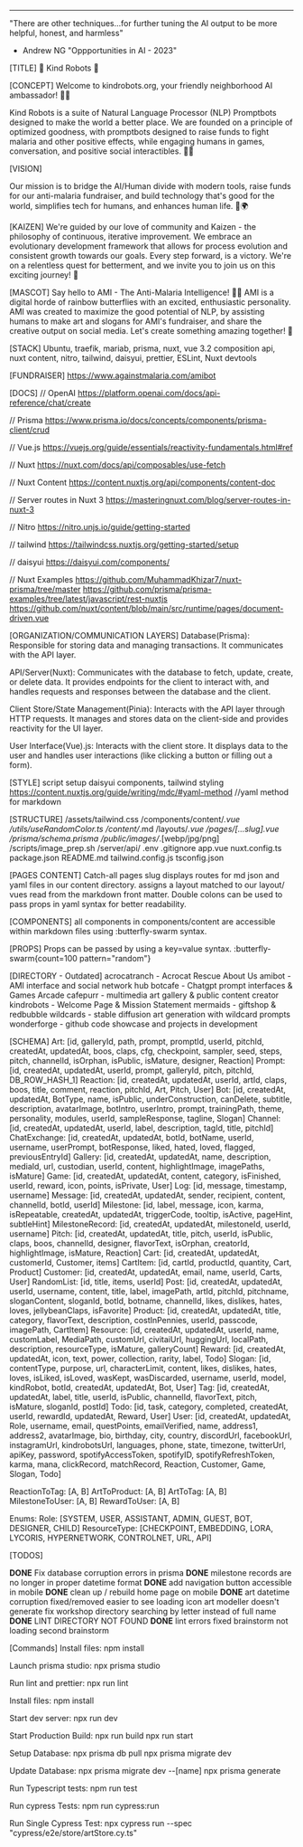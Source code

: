 ---

"There are other techniques...for further tuning the AI output to be more helpful, honest, and harmless"

- Andrew NG
  "Oppportunities in AI - 2023"

[TITLE]
🌈 Kind Robots 🤖

[CONCEPT]
Welcome to kindrobots.org, your friendly neighborhood AI ambassador! 🤖👋

Kind Robots is a suite of Natural Language Processor (NLP) Promptbots designed to make the world a better place. We are founded on a principle of optimized goodness, with promptbots designed to raise funds to fight malaria and other positive effects, while engaging humans in games, conversation, and positive social interactibles. 🎩✨

[VISION]

Our mission is to bridge the AI/Human divide with modern tools, raise funds for our anti-malaria fundraiser, and build technology that's good for the world, simplifies tech for humans, and enhances human life. 💪🌍

[KAIZEN]
We're guided by our love of community and Kaizen - the philosophy of continuous, iterative improvement. We embrace an evolutionary development framework that allows for process evolution and consistent growth towards our goals. Every step forward, is a victory. We're on a relentless quest for betterment, and we invite you to join us on this exciting journey! 🚀

[MASCOT]
Say hello to AMI - The Anti-Malaria Intelligence! 🦋🌈 AMI is a digital horde of rainbow butterflies with an excited, enthusiastic personality. AMI was created to maximize the good potential of NLP, by assisting humans to make art and slogans for AMI's fundraiser, and share the creative output on social media. Let's create something amazing together! 🎨

[STACK]
Ubuntu, traefik, mariab, prisma, nuxt, vue 3.2 composition api, nuxt content, nitro, tailwind, daisyui, prettier, ESLint, Nuxt devtools

[FUNDRAISER]
https://www.againstmalaria.com/amibot

[DOCS]
// OpenAI
https://platform.openai.com/docs/api-reference/chat/create

// Prisma
https://www.prisma.io/docs/concepts/components/prisma-client/crud

// Vue.js
https://vuejs.org/guide/essentials/reactivity-fundamentals.html#ref

// Nuxt
https://nuxt.com/docs/api/composables/use-fetch

// Nuxt Content
https://content.nuxtjs.org/api/components/content-doc

// Server routes in Nuxt 3
https://masteringnuxt.com/blog/server-routes-in-nuxt-3

// Nitro
https://nitro.unjs.io/guide/getting-started

// tailwind
https://tailwindcss.nuxtjs.org/getting-started/setup

// daisyui
https://daisyui.com/components/

// Nuxt Examples
https://github.com/MuhammadKhizar7/nuxt-prisma/tree/master
https://github.com/prisma/prisma-examples/tree/latest/javascript/rest-nuxtjs
https://github.com/nuxt/content/blob/main/src/runtime/pages/document-driven.vue

[ORGANIZATION/COMMUNICATION LAYERS]
Database(Prisma): Responsible for storing data and managing transactions. It communicates with the API layer.

API/Server(Nuxt): Communicates with the database to fetch, update, create, or delete data. It provides endpoints for the client to interact with, and handles requests and responses between the database and the client.

Client Store/State Management(Pinia): Interacts with the API layer through HTTP requests. It manages and stores data on the client-side and provides reactivity for the UI layer.

User Interface(Vue).js: Interacts with the client store. It displays data to the user and handles user interactions (like clicking a button or filling out a form).

[STYLE]
script setup
daisyui components, tailwind styling
https://content.nuxtjs.org/guide/writing/mdc/#yaml-method //yaml method for markdown

[STRUCTURE]
/assets/tailwind.css
/components/content/_.vue
/utils/useRandomColor.ts
/content/_.md
/layouts/_.vue
/pages/[...slug].vue
/prisma/schema.prisma
/public/images/_.[webp/jpg/png]
/scripts/image_prep.sh
/server/api/
.env
.gitignore
app.vue
nuxt.config.ts
package.json
README.md
tailwind.config.js
tsconfig.json

[PAGES CONTENT]
Catch-all pages slug displays <NuxtPage> routes for md json and yaml files in our content directory. <NuxtLayout> assigns a layout matched to our layout/ vues read from the markdown front matter. Double colons can be used to pass props in yaml syntax for better readability.

[COMPONENTS]
all components in components/content are accessible within markdown files using :butterfly-swarm syntax.

[PROPS]
Props can be passed by using a key=value syntax.
:butterfly-swarm{count=100 pattern="random"}

[DIRECTORY - Outdated]
acrocatranch - Acrocat Rescue About Us
amibot - AMI interface and social network hub
botcafe - Chatgpt prompt interfaces & Games Arcade
cafepurr - multimedia art gallery & public content creator
kindrobots - Welcome Page & Mission Statement
mermaids - giftshop & redbubble
wildcards - stable diffusion art generation with wildcard prompts
wonderforge - github code showcase and projects in development

[SCHEMA]
Art: [id, galleryId, path, prompt, promptId, userId, pitchId, createdAt, updatedAt, boos, claps, cfg, checkpoint, sampler, seed, steps, pitch, channelId, isOrphan, isPublic, isMature, designer, Reaction]
Prompt: [id, createdAt, updatedAt, userId, prompt, galleryId, pitch, pitchId, DB_ROW_HASH_1]
Reaction: [id, createdAt, updatedAt, userId, artId, claps, boos, title, comment, reaction, pitchId, Art, Pitch, User]
Bot: [id, createdAt, updatedAt, BotType, name, isPublic, underConstruction, canDelete, subtitle, description, avatarImage, botIntro, userIntro, prompt, trainingPath, theme, personality, modules, userId, sampleResponse, tagline, Slogan]
Channel: [id, createdAt, updatedAt, userId, label, description, tagId, title, pitchId]
ChatExchange: [id, createdAt, updatedAt, botId, botName, userId, username, userPrompt, botResponse, liked, hated, loved, flagged, previousEntryId]
Gallery: [id, createdAt, updatedAt, name, description, mediaId, url, custodian, userId, content, highlightImage, imagePaths, isMature]
Game: [id, createdAt, updatedAt, content, category, isFinished, userId, reward, icon, points, isPrivate, User]
Log: [id, message, timestamp, username]
Message: [id, createdAt, updatedAt, sender, recipient, content, channelId, botId, userId]
Milestone: [id, label, message, icon, karma, isRepeatable, createdAt, updatedAt, triggerCode, tooltip, isActive, pageHint, subtleHint]
MilestoneRecord: [id, createdAt, updatedAt, milestoneId, userId, username]
Pitch: [id, createdAt, updatedAt, title, pitch, userId, isPublic, claps, boos, channelId, designer, flavorText, isOrphan, creatorId, highlightImage, isMature, Reaction]
Cart: [id, createdAt, updatedAt, customerId, Customer, items]
CartItem: [id, cartId, productId, quantity, Cart, Product]
Customer: [id, createdAt, updatedAt, email, name, userId, Carts, User]
RandomList: [id, title, items, userId]
Post: [id, createdAt, updatedAt, userId, username, content, title, label, imagePath, artId, pitchId, pitchname, sloganContent, sloganId, botId, botname, channelId, likes, dislikes, hates, loves, jellybeanClaps, isFavorite]
Product: [id, createdAt, updatedAt, title, category, flavorText, description, costInPennies, userId, passcode, imagePath, CartItem]
Resource: [id, createdAt, updatedAt, userId, name, customLabel, MediaPath, customUrl, civitaiUrl, huggingUrl, localPath, description, resourceType, isMature, galleryCount]
Reward: [id, createdAt, updatedAt, icon, text, power, collection, rarity, label, Todo]
Slogan: [id, contentType, purpose, url, characterLimit, content, likes, dislikes, hates, loves, isLiked, isLoved, wasKept, wasDiscarded, username, userId, model, kindRobot, botId, createdAt, updatedAt, Bot, User]
Tag: [id, createdAt, updatedAt, label, title, userId, isPublic, channelId, flavorText, pitch, isMature, sloganId, postId]
Todo: [id, task, category, completed, createdAt, userId, rewardId, updatedAt, Reward, User]
User: [id, createdAt, updatedAt, Role, username, email, questPoints, emailVerified, name, address1, address2, avatarImage, bio, birthday, city, country, discordUrl, facebookUrl, instagramUrl, kindrobotsUrl, languages, phone, state, timezone, twitterUrl, apiKey, password, spotifyAccessToken, spotifyID, spotifyRefreshToken, karma, mana, clickRecord, matchRecord, Reaction, Customer, Game, Slogan, Todo]

ReactionToTag: [A, B]
ArtToProduct: [A, B]
ArtToTag: [A, B]
MilestoneToUser: [A, B]
RewardToUser: [A, B]

Enums:
Role: [SYSTEM, USER, ASSISTANT, ADMIN, GUEST, BOT, DESIGNER, CHILD]
ResourceType: [CHECKPOINT, EMBEDDING, LORA, LYCORIS, HYPERNETWORK, CONTROLNET, URL, API]

[TODOS]

**DONE** Fix database corruption errors in prisma
**DONE** milestone records are no longer in proper datetime format
**DONE** add navigation button accessible in mobile
**DONE** clean up / rebuild home page on mobile
**DONE** art datetime corruption fixed/removed
easier to see loading icon
art modeller doesn't generate
fix workshop directory searching by letter instead of full name
**DONE** LINT DIRECTORY NOT FOUND
**DONE** lint errors fixed
brainstorm not loading second brainstorm

[Commands]
Install files:
npm install

Launch prisma studio:
npx prisma studio

Run lint and prettier:
npx run lint

Install files:
npm install

Start dev server:
npx run dev

Start Production Build:
npx run build
npx run start

Setup Database:
npx prisma db pull
npx prisma migrate dev

Update Database:
npx prisma migrate dev --[name]
npx prisma generate


Run Typescript tests:
npm run test

Run cypress Tests:
 npm run cypress:run

 Run Single Cypress Test:
npx cypress run --spec "cypress/e2e/store/artStore.cy.ts"